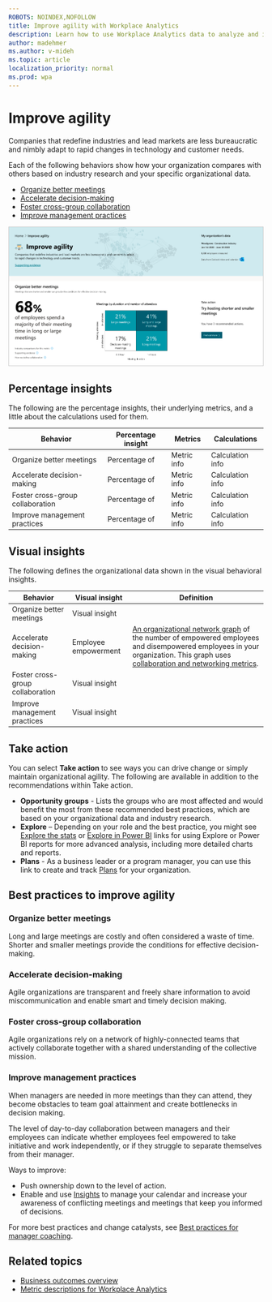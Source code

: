 ```yaml
---
ROBOTS: NOINDEX,NOFOLLOW
title: Improve agility with Workplace Analytics
description: Learn how to use Workplace Analytics data to analyze and improve organizational agility
author: madehmer
ms.author: v-mideh
ms.topic: article
localization_priority: normal 
ms.prod: wpa
---
```


# Improve agility

Companies that redefine industries and lead markets are less bureaucratic and nimbly adapt to rapid changes in technology and customer needs.

Each of the following behaviors show how your organization compares with others based on industry research and your specific organizational data.

* [Organize better meetings](#organize-better-meetings)
* [Accelerate decision-making](#accelerate-decision-making)
* [Foster cross-group collaboration](#foster-cross-group-collaboration)
* [Improve management practices](#improve-management-practices)

![Improve agility page](../images/wpa/use/agility.png)

## Percentage insights

The following are the percentage insights, their underlying metrics, and a little about the calculations used for them.

<!-- ![Improve agility percentage insight] < add a visual similar to (../images/wpa/use/accelerate-change-percent.png)  -->

|Behavior |Percentage insight | Metrics |Calculations |
|---------|--------|--------------------|----------------------|
|Organize better meetings |Percentage of  |Metric info|Calculation info |
|Accelerate decision-making |Percentage of  |Metric info |Calculation info |
|Foster cross-group collaboration |Percentage of  |Metric info |Calculation info |
|Improve management practices |Percentage of  |Metric info |Calculation info |

## Visual insights

The following defines the organizational data shown in the visual behavioral insights.

<!-- ![Improve agility visual insight] < add a visual similar to (../images/wpa/use/accelerate-change-visual.png)  -->

|Behavior |Visual insight | Definition |
|---------|--------|----------------------|
|Organize better meetings |Visual insight  |
|Accelerate decision-making |Employee empowerment |[An organizational network graph](insight-ona-measures.md) of the number of empowered employees and disempowered employees in your organization. This graph uses [collaboration and networking metrics](metric-definitions.md#person-metrics). |
|Foster cross-group collaboration |Visual insight  |
|Improve management practices |Visual insight  |

## Take action

You can select **Take action** to see ways you can drive change or simply maintain organizational agility. The following are available in addition to the recommendations within Take action.

* **Opportunity groups** - Lists the groups who are most affected and would benefit the most from these recommended best practices, which are based on your organizational data and industry research.
* **Explore**  – Depending on your role and the best practice, you might see [Explore the stats](explore-intro.md) or [Explore in Power BI](../tutorials/power-bi-intro.md) links for using Explore or Power BI reports for more advanced analysis, including more detailed charts and reports.
* **Plans** - As a business leader or a program manager, you can use this link to create and track [Plans](../Tutorials/solutionsv2-intro.md) for your organization.

## Best practices to improve agility

### Organize better meetings

Long and large meetings are costly and often considered a waste of time. Shorter and smaller meetings provide the conditions for effective decision-making.

<!-- <check out improving meeting quality in effective-operations, do they overlap? however, the figma and spreadsheet names don't match, the spreadsheet shows "Free up capacity" which lists different stuff, so?? -->

### Accelerate decision-making

Agile organizations are transparent and freely share information to avoid miscommunication and enable smart and timely decision making.


### Foster cross-group collaboration

Agile organizations rely on a network of highly-connected teams that actively collaborate together with a shared understanding of the collective mission.

<!-- <check out improving meeting quality in effective-operations, do they overlap? however, the figma and spreadsheet names don't match, the spreadsheet shows "Free up capacity" which lists different stuff, so?? --> 

### Improve management practices

When managers are needed in more meetings than they can attend, they become obstacles to team goal attainment and create bottlenecks in decision making.

The level of day-to-day collaboration between managers and their employees can indicate whether employees feel empowered to take initiative and work independently, or if they struggle to separate themselves from their manager.

Ways to improve:

* Push ownership down to the level of action.
* Enable and use [Insights](../myanalytics/use/use-the-insights.md#prepare-for-your-meetings) to manage your calendar and increase your awareness of conflicting meetings and meetings that keep you informed of decisions.

For more best practices and change catalysts, see [Best practices for manager coaching](../tutorials/gm-coaching.md).

## Related topics

* [Business outcomes overview](insights.md)
* [Metric descriptions for Workplace Analytics](metric-definitions.md)
